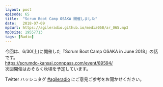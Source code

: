 ```yaml
---
layout: post
episode: 65
title:  "Scrum Boot Camp OSAKA 開催しました"
date:   2018-07-09
mp3url: https://agileradio.github.io/media050/ar_065.mp3
mp3size: 19557713
tags: [Radio]
---
```


今回は、6/30(土)に開催した『Scrum Boot Camp OSAKA in June 2018』の話です。  
https://scrumdo-kansai.connpass.com/event/89594/  
次回開催はおそらく秋頃を予定しています。  

Twitter ハッシュタグ [#agileradio](https://twitter.com/intent/tweet?hashtags=agileradio) にご意見ご参考をお聞かせください。

